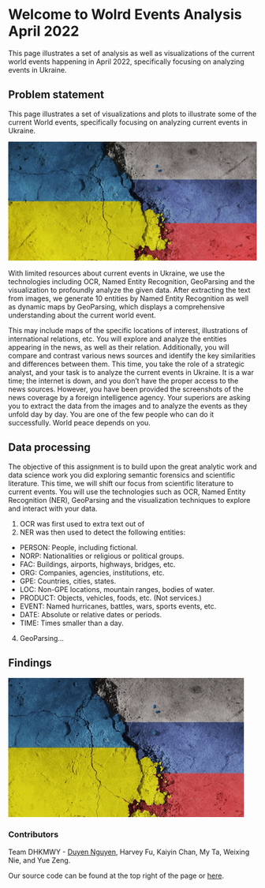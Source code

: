 # Welcome to Wolrd Events Analysis April 2022

This page illustrates a set of analysis as well as visualizations of the current world events happening in April 2022, specifically focusing on analyzing events in Ukraine. 

## Problem statement
This page illustrates a set of visualizations and plots to illustrate some
of the current World events, specifically focusing on analyzing current events in Ukraine. 

![image](Russia-Ukraine.jpeg)

With limited resources about current events in Ukraine, we use the technologies including OCR, Named Entity Recognition, GeoParsing and the visualization to profoundly analyze the given data. After extracting the text from images, we generate 10 entities by Named Entity Recognition as well as dynamic maps by GeoParsing, which displays a comprehensive understanding about the current world event. 


This may include maps of the specific locations of interest,
illustrations of international relations, etc. You will explore and analyze the entities
appearing in the news, as well as their relation. Additionally, you will compare and
contrast various news sources and identify the key similarities and differences between
them.
This time, you take the role of a strategic analyst, and your task is to analyze the current
events in Ukraine. It is a war time; the internet is down, and you don’t have the proper
access to the news sources. However, you have been provided the screenshots of the
news coverage by a foreign intelligence agency. Your superiors are asking you to extract
the data from the images and to analyze the events as they unfold day by day. You are one
of the few people who can do it successfully. World peace depends on you.

## Data processing

The objective of this assignment is to build upon the great analytic work and data science
work you did exploring semantic forensics and scientific literature. This time, we will
shift our focus from scientific literature to current events. You will use the technologies
such as OCR, Named Entity Recognition (NER), GeoParsing and the visualization techniques to
explore and interact with your data.
1. OCR was first used to extra text out of 
2. NER was then used to detect the following entities:
- PERSON: People, including fictional.
- NORP: Nationalities or religious or political groups.
- FAC: Buildings, airports, highways, bridges, etc.
- ORG: Companies, agencies, institutions, etc.
- GPE: Countries, cities, states.
- LOC: Non-GPE locations, mountain ranges, bodies of water.
- PRODUCT: Objects, vehicles, foods, etc. (Not services.)
- EVENT: Named hurricanes, battles, wars, sports events, etc.
- DATE: Absolute or relative dates or periods.
- TIME: Times smaller than a day.
4. GeoParsing...


## Findings

![image](giphy.gif)
### Contributors
Team DHKMWY - [Duyen Nguyen](https://github.com/duyen21), Harvey Fu, Kaiyin Chan, My Ta, Weixing Nie, and Yue Zeng.

Our source code can be found at the top right of the page or [here](https://github.com/duyen21/World-Events-Analysis).
